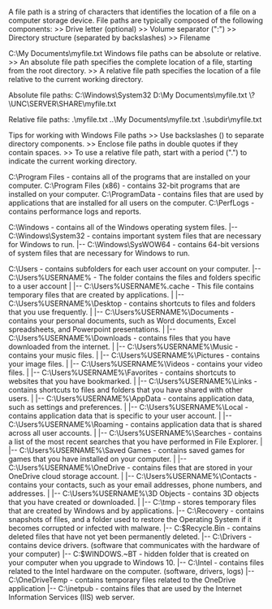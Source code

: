 

A file path is a string of characters that identifies the location of a file on a computer storage device. 
File paths are typically composed of the following components:
    >> Drive letter (optional)
    >> Volume separator (":")
    >> Directory structure (separated by backslashes)
    >> Filename

C:\My Documents\myfile.txt
Windows file paths can be absolute or relative. 
    >> An absolute file path specifies the complete location of a file, starting from the root directory. 
    >> A relative file path specifies the location of a file relative to the current working directory.

Absolute file paths:
    C:\Windows\System32
    D:\My Documents\myfile.txt
    \\?\UNC\SERVER\SHARE\myfile.txt

Relative file paths:
    .\myfile.txt
    ..\My Documents\myfile.txt
    .\subdir\myfile.txt

Tips for working with Windows File paths
    >> Use backslashes (\) to separate directory components.
    >> Enclose file paths in double quotes if they contain spaces.
    >> To use a relative file path, start with a period (".") to indicate the current working directory.

C:\Program Files        - contains all of the programs that are installed on your computer.
C:\Program Files (x86)  - contains 32-bit programs that are installed on your computer.
C:\ProgramData          - contains files that are used by applications that are installed for all users on the computer.
C:\PerfLogs             - contains performance logs and reports. 

C:\Windows              - contains all of the Windows operating system files.
|-- C:\Windows\System32 - contains important system files that are necessary for Windows to run.
|-- C:\Windows\SysWOW64 - contains 64-bit versions of system files that are necessary for Windows to run.

C:\Users                                    - contains subfolders for each user account on your computer.
|--	C:\Users\%USERNAME%                     - The folder contains the files and folders specific to a user account
|	|--	C:\Users\%USERNAME%\.cache          - This file contains temporary files that are created by applications. 
|	|--	C:\Users\%USERNAME%\Desktop         - contains shortcuts to files and folders that you use frequently.
|   |-- C:\Users\%USERNAME%\Documents       - contains your personal documents, such as Word documents, Excel spreadsheets, and Powerpoint presentations.
|   |-- C:\Users\%USERNAME%\Downloads       - contains files that you have downloaded from the internet.
|   |-- C:\Users\%USERNAME%\Music           - contains your music files.
|   |-- C:\Users\%USERNAME%\Pictures        - contains your image files.
|   |-- C:\Users\%USERNAME%\Videos          - contains your video files.
|   |-- C:\Users\%USERNAME%\Favorites       - contains shortcuts to websites that you have bookmarked.
|   |-- C:\Users\%USERNAME%\Links           - contains shortcuts to files and folders that you have shared with other users.
|   |-- C:\Users\%USERNAME%\AppData         - contains application data, such as settings and preferences.
|   |-- C:\Users\%USERNAME%\Local           - contains application data that is specific to your user account.
|   |-- C:\Users\%USERNAME%\Roaming         - contains application data that is shared across all user accounts.
|   |-- C:\Users\%USERNAME%\Searches        - contains a list of the most recent searches that you have performed in File Explorer. 
|   |-- C:\Users\%USERNAME%\Saved Games     - contains saved games for games that you have installed on your computer. 
|   |-- C:\Users\%USERNAME%\OneDrive        - contains files that are stored in your OneDrive cloud storage account. 
|   |-- C:\Users\%USERNAME%\Contacts        - contains your contacts, such as your email addresses, phone numbers, and addresses. 
|   |-- C:\Users\%USERNAME%\3D Objects      - contains 3D objects that you have created or downloaded. 
|
|-- C:\tmp           - stores temporary files that are created by Windows and by applications.
|-- C:\Recovery      - contains snapshots of files, and a folder used to restore the Operating System if it becomes corrupted or infected with malware. 
|-- C:\$Recycle.Bin  - contains deleted files that have not yet been permanently deleted.
|-- C:\Drivers       - contains device drivers. (software that communicates with the hardware of your computer)
|-- C:\$WINDOWS.~BT  - hidden folder that is created on your computer when you upgrade to Windows 10. 
|-- C:\Intel         - contains files related to the Intel hardware on the computer. (software, drivers, logs)
|-- C:\OneDriveTemp  - contains temporary files related to the OneDrive application
|-- C:\inetpub       - contains files that are used by the Internet Information Services (IIS) web server.
